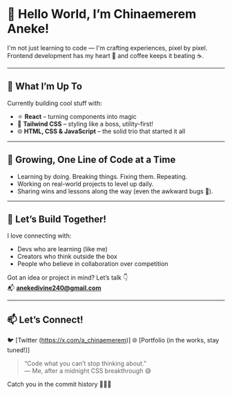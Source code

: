 # 👋 Hello World, I’m Chinaemerem Aneke!

I'm not just learning to code — I'm crafting experiences, pixel by pixel.  
Frontend development has my heart 💙 and coffee keeps it beating ☕️.

---

## 🔭 What I’m Up To
Currently building cool stuff with:
- ⚛️ **React** – turning components into magic
- 🎨 **Tailwind CSS** – styling like a boss, utility-first!
- 🌐 **HTML, CSS & JavaScript** – the solid trio that started it all

---

## 🌱 Growing, One Line of Code at a Time
- Learning by doing. Breaking things. Fixing them. Repeating.  
- Working on real-world projects to level up daily.
- Sharing wins and lessons along the way (even the awkward bugs 🐞).

---

## 🤝 Let’s Build Together!
I love connecting with:
- Devs who are learning (like me)
- Creators who think outside the box
- People who believe in collaboration over competition

Got an idea or project in mind? Let’s talk 👇  
📬 **anekedivine240@gmail.com**

---

## 📫 Let’s Connect! 
🐦 [Twitter (https://x.com/a_chinaemerem)] 
🌐 [Portfolio (in the works, stay tuned!)]  


> “Code what you can’t stop thinking about.”  
> — Me, after a midnight CSS breakthrough 😅

Catch you in the commit history 👩‍💻✨
